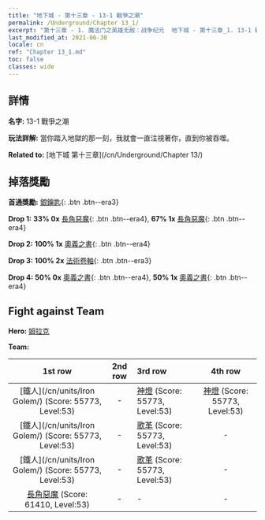```yaml
---
title: "地下城 - 第十三章 - 13-1 戰爭之潮"
permalink: /Underground/Chapter 13_1/
excerpt: "第十三章 - 1. 魔法门之英雄无敌：战争纪元  地下城 - 第十三章_1. 13-1 戰爭之潮"
last_modified_at: 2021-06-30
locale: cn
ref: "Chapter 13_1.md"
toc: false
classes: wide
---
```


## 詳情

 **名字:** 13-1 戰爭之潮

 **玩法詳解:**       當你踏入地獄的那一刻，我就會一直注視著你，直到你被吞噬。

 **Related to:** [地下城 第十三章](/cn/Underground/Chapter 13/)

## 掉落獎勵

 **首通獎勵:** [銀鑰匙](/cn/Items/con_693/){: .btn .btn--era3}

 **Drop 1:** **33% 0x** [長角惡魔](/cn/Items/unt_229/){: .btn .btn--era4}, **67% 1x** [長角惡魔](/cn/Items/unt_229/){: .btn .btn--era4}

 **Drop 2:** **100% 1x** [奧義之書](/cn/Items/mat_53/){: .btn .btn--era4}

 **Drop 3:** **100% 2x** [法術卷軸](/cn/Items/con_694/){: .btn .btn--era3}

 **Drop 4:** **50% 0x** [奧義之書](/cn/Items/mat_46/){: .btn .btn--era4}, **50% 1x** [奧義之書](/cn/Items/mat_46/){: .btn .btn--era4}


## Fight against Team
 **Hero:** [姆拉克](/cn/heroes/Mullich/)

 **Team:**


  | 1st row | 2nd row | 3rd row | 4th row |
  |:----:|:----:|:----|:----:|
  | [鐵人](/cn/units/Iron Golem/) (Score: 55773, Level:53)  | - | [神燈](/cn/units/Genie/) (Score: 55773, Level:53)  | [神燈](/cn/units/Genie/) (Score: 55773, Level:53)  |
  | [鐵人](/cn/units/Iron Golem/) (Score: 55773, Level:53)  | - | [歌革](/cn/units/Gog/) (Score: 55773, Level:53)  | - |
  | [鐵人](/cn/units/Iron Golem/) (Score: 55773, Level:53)  | - | [歌革](/cn/units/Gog/) (Score: 55773, Level:53)  | - |
  | [長角惡魔](/cn/units/Demon/) (Score: 61410, Level:53)  | - | - | - |



